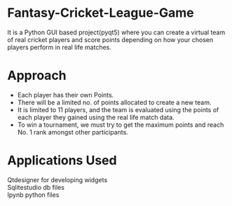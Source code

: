 # Fantasy-Cricket-League-Game
It is a Python GUI based project(pyqt5) where you can create a virtual team of real cricket players and score points depending on how your chosen players perform in real life matches.

# Approach
- Each player has their own Points.
- There will be a limited no. of points allocated to create a new team.
- It is limited to 11 players, and the team is evaluated using the points of each player they gained using the real life match data. 
- To win a tournament, we must try to get the maximum points and reach No. 1 rank amongst other participants.



# Applications Used 
Qtdesigner for developing widgets <br/>
Sqlitestudio db files <br/>
Ipynb python files
